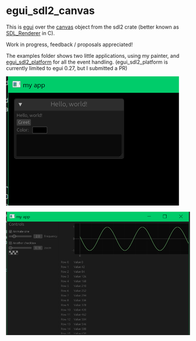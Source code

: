 # egui_sdl2_canvas

This is [egui](https://github.com/emilk/egui) over the [canvas](https://docs.rs/sdl2/latest/sdl2/render/struct.Canvas.html) object from the sdl2 crate (better known as [SDL_Renderer](https://wiki.libsdl.org/SDL2/CategoryRender) in C).

Work in progress, feedback / proposals appreciated! 

The examples folder shows two little applications, using my painter, and [egui_sdl2_platform](https://github.com/GetAGripGal/egui_sdl2_platform) for all the event handling. (egui_sdl2_platform is currently limited to egui 0.27, but I submitted a PR)

![it works](screenshots/it_works.png)

![more complex ui](screenshots/more_complex_ui.png)
